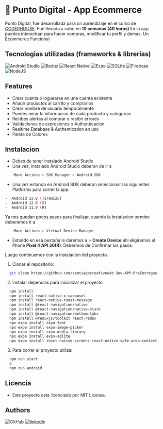 
# 📱 Punto Digital - App Ecommerce

Punto Digital, fue desarrollada para un aprendizaje en el curso de [CODERHOUSE](https://www.coderhouse.com/). Fue llevada a cabo en **10 semanas (40 horas)** En la app puedes interactuar para hacer compras, modificar tu perfil y demas. Un Ecommerce Funcional 



## Tecnologias utilizadas (frameworks & librerias)

![Android Studio](https://img.shields.io/badge/Android%20Studio-3DDC84.svg?style=for-the-badge&logo=android-studio&logoColor=white)
![Redux](https://img.shields.io/badge/redux-%23593d88.svg?style=for-the-badge&logo=redux&logoColor=white)
![React Native](https://img.shields.io/badge/react_native-%2320232a.svg?style=for-the-badge&logo=react&logoColor=%2361DAFB)
![Expo](https://img.shields.io/badge/expo-1C1E24?style=for-the-badge&logo=expo&logoColor=#D04A37)
![SQLite](https://img.shields.io/badge/sqlite-%2307405e.svg?style=for-the-badge&logo=sqlite&logoColor=white)
![Firebase](https://img.shields.io/badge/Firebase-039BE5?style=for-the-badge&logo=Firebase&logoColor=white)
![NodeJS](https://img.shields.io/badge/node.js-6DA55F?style=for-the-badge&logo=node.js&logoColor=white)

## Features

- Crear cuenta o loguearse en una cuenta existente 
- Añadir productos al carrito y comprarlos
- Crear nombre de usuario temporalmente
- Puedes mirar la informacion de cada producto y categorias 
- Recibes alertas al comprar o recibir errores 
- Validaciones de expresiones o Authenticacion
- Realtime Database & Authentication en uso 
- Paleta de Colores 


## Instalacion

- Debes de tener instalado Android Studio. 
- Una vez, instalado Android Studio deberan de ir a 
```bash
    More Actions > SDK Manager > Android SDK 
```
- Una vez estando en Android SDK deberan seleccionar las siguientes Platforms para correr la app

```bash
-  Android 13.0 (Tiramisu)
-  Android 12.0 (S)
-  Android 11.0 (R)
```

Ya nos quedan pocos pasos para finalizar, cuando la instalacion termine deberemos ir a 

```bash
    More Actions > Virtual Device Manager
```

- Estando en esa pestaña le daremos a > **Create Device** ahi eligiremos el Phone 
**Pixel 4 API 30(R)**. Debermos de Confirmar los pasos.

Luego continuemos con la instalacion del proyecto.

1. Clonar el repositorio:
```bash
  git clone https://github.com/santiagocreativeweb Dev-APP-PreEntregas-Catelli.git
```

2. Instalar depencias para inicializar el proyecto

```bash
  npm install
  npm install react-native-x-carousel
  npm install react-native-toast-message
  npm install @react-navigation/native
  npm install @react-navigation/native-stack
  npm install @react-navigation/bottom-tabs
  npm install @reduxjs/toolkit react-redux
  npx expo install expo-font
  npx expo install expo-image-picker
  npx expo install expo-media-library
  npx expo install expo-sqlite
  npx expo install react-native-screens react-native-safe-area-context
```

3. Para correr el proyecto utiliza:

```bash
  npm run start 
  o 
  npm run android
```

## Licencia
- Este proyecto esta licenciado por MIT License.
## Authors

![GitHub](https://img.shields.io/badge/github-%23121011.svg?style=for-the-badge&logo=github&logoColor=white)
[![linkedin](https://img.shields.io/badge/linkedin-0A66C2?style=for-the-badge&logo=linkedin&logoColor=white)](https://www.linkedin.com/)

